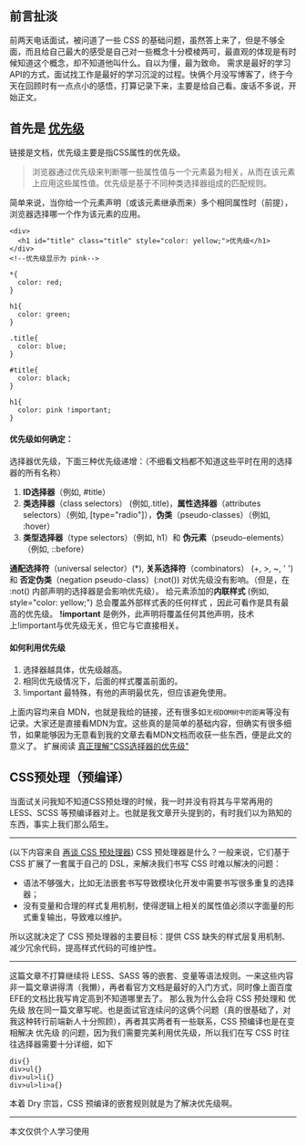 ## 前言扯淡
前两天电话面试，被问道了一些 CSS 的基础问题，虽然答上来了，但是不够全面，而且给自己最大的感受是自己对一些概念十分模棱两可，最直观的体现是有时候知道这个概念，却不知道他叫什么。自以为懂，最为致命。
需求是最好的学习API的方式，面试找工作是最好的学习沉淀的过程。快俩个月没写博客了，终于今天在回顾时有一点点小的感悟，打算记录下来，主要是给自己看。废话不多说，开始正文。
## 首先是 [优先级](https://developer.mozilla.org/zh-CN/docs/Web/CSS/Specificity)
链接是文档，优先级主要是指CSS属性的优先级。
>浏览器通过优先级来判断哪一些属性值与一个元素最为相关，从而在该元素上应用这些属性值。优先级是基于不同种类选择器组成的匹配规则。

简单来说，当你给一个元素声明（或该元素继承而来）多个相同属性时（前提），浏览器选择哪一个作为该元素的应用。
```
<div>
  <h1 id="title" class="title" style="color: yellow;">优先级</h1>
</div>
<!--优先级显示为 pink-->
```
```
*{
  color: red;
}

h1{
  color: green;
}

.title{
  color: blue;
}

#title{
  color: black;
}

h1{
  color: pink !important;
}
```
#### 优先级如何确定：
选择器优先级，下面三种优先级递增：（不细看文档都不知道这些平时在用的选择器的所有名称）
1. **ID选择器**（例如, #title）
2. **类选择器**（class selectors） (例如,.title)，**属性选择器**（attributes selectors）（例如, [type="radio"]），**伪类**（pseudo-classes）（例如, :hover）
3. **类型选择器**（type selectors）（例如, h1）和 **伪元素**（pseudo-elements）（例如, ::before）

**通配选择符**（universal selector）(\*), **关系选择符**（combinators） (+, >, ~, ' ')  和 **否定伪类**（negation pseudo-class）(:not()) 对优先级没有影响。（但是，在 :not() 内部声明的选择器是会影响优先级）。
给元素添加的**内联样式**  (例如, style="color: yellow;") 总会覆盖外部样式表的任何样式 ，因此可看作是具有最高的优先级。
**!important** 是例外，此声明将覆盖任何其他声明，技术上!important与优先级无关，但它与它直接相关。
#### 如何利用优先级
1. 选择器越具体，优先级越高。
2. 相同优先级情况下，后面的样式覆盖前面的。
3. !important 最特殊，有他的声明最优先，但应该避免使用。

上面内容均来自 MDN，也就是我给的链接，还有很多如`无视DOM树中的距离`等没有记录。大家还是直接看MDN为宜。这些真的是简单的基础内容，但确实有很多细节，如果能够因为无意看到我的文章去看MDN文档而收获一些东西，便是此文的意义了。
扩展阅读 [真正理解"CSS选择器的优先级"](https://github.com/jincdream/jincdream.github.io/issues/14)
## CSS预处理（预编译）
当面试关问我知不知道CSS预处理的时候，我一时并没有将其与平常再用的 LESS、SCSS 等预编译器对上。也就是我文章开头提到的，有时我们以为熟知的东西，事实上我们那么陌生。

---
(以下内容来自 [再谈 CSS 预处理器](http://efe.baidu.com/blog/revisiting-css-preprocessors/))
CSS 预处理器是什么？一般来说，它们基于 CSS 扩展了一套属于自己的 DSL，来解决我们书写 CSS 时难以解决的问题：
- 语法不够强大，比如无法嵌套书写导致模块化开发中需要书写很多重复的选择器；
- 没有变量和合理的样式复用机制，使得逻辑上相关的属性值必须以字面量的形式重复输出，导致难以维护。

所以这就决定了 CSS 预处理器的主要目标：提供 CSS 缺失的样式层复用机制、减少冗余代码，提高样式代码的可维护性。

---
这篇文章不打算继续将 LESS、SASS 等的嵌套、变量等语法规则。一来这些内容非一篇文章讲得清（我懒），再者看官方文档是最好的入门方式，同时像上面百度EFE的文档比我写肯定高到不知道哪里去了。
那么我为什么会将 CSS 预处理和 优先级 放在同一篇文章写呢。也是面试官连续问的这俩个问题（真的很基础了，对我这种转行前端新人十分照顾），再者其实两者有一些联系，CSS 预编译也是在变相解决 优先级 的问题，因为我们需要完美利用优先级，所以我们在写 CSS 时往往选择器需要十分详细，如下
```
div{}
div>ul{}
div>ul>li{}
div>ul>li>a{}
```
本着 Dry 宗旨，CSS 预编译的嵌套规则就是为了解决优先级啊。

---
本文仅供个人学习使用
